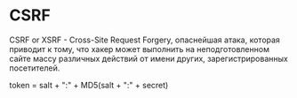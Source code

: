 # CSRF

CSRF or XSRF - Cross-Site Request Forgery, опаснейшая атака, которая приводит к тому, что хакер может выполнить на неподготовленном сайте массу различных действий от имени других, зарегистрированных посетителей.

token = salt + ":" + MD5(salt + ":" + secret)
